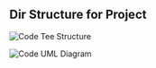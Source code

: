 
## Dir Structure for Project

![Code Tee Structure](https://github.com/muarshad01/Microservices-in-Go/blob/main/images/code_tree.png)

![Code UML Diagram](https://github.com/muarshad01/Microservices-in-Go/blob/main/images/uml.png)
